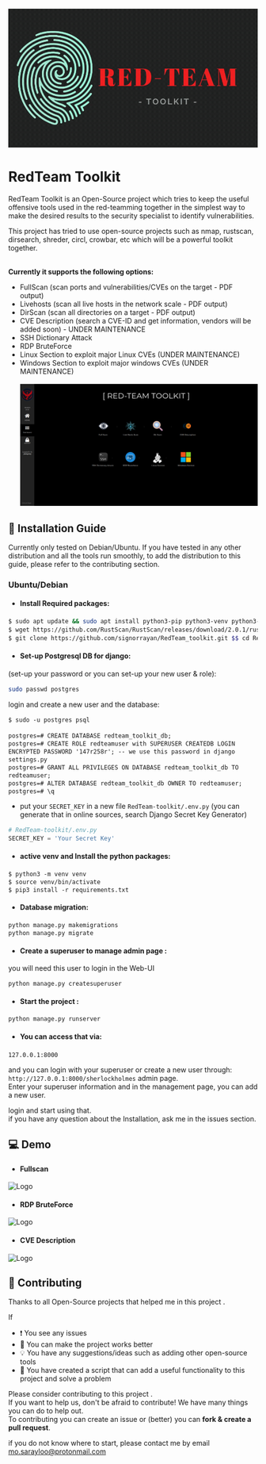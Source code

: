 ![Logo](Demo/RedTeam_logo3.gif)

# RedTeam Toolkit

RedTeam Toolkit is an Open-Source project which tries to keep the useful offensive tools used in the red-teamming together in the simplest way to make the desired results to the security specialist to identify vulnerabilities.

This project has tried to use open-source projects such as nmap, rustscan, dirsearch, shreder, circl, crowbar, etc which will be a powerful toolkit together.

\
**Currently it supports the following options:**
- FullScan (scan ports and vulnerabilities/CVEs on the target - PDF output)
- Livehosts (scan all live hosts in the network scale - PDF output)
- DirScan (scan all directories on a target - PDF output)
- CVE Description (search a CVE-ID and get information, vendors will be added soon) - UNDER MAINTENANCE
- SSH Dictionary Attack
- RDP BruteForce
- Linux Section to exploit major Linux CVEs (UNDER MAINTENANCE)
- Windows Section to exploit major windows CVEs (UNDER MAINTENANCE)\
\
![Demo](Demo/Dashboard.png)

## :blue_book: Installation Guide
Currently only tested on Debian/Ubuntu. If you have tested in any other distribution and all the tools run smoothly, to add the distribution to this guide, please refer to the contributing section.
### Ubuntu/Debian
- #### Install Required packages:
```bash
$ sudo apt update && sudo apt install python3-pip python3-venv python3-django postgresql postgresql-contrib nmap git openvpn freerdp2-x11 tigervnc-viewer 
$ wget https://github.com/RustScan/RustScan/releases/download/2.0.1/rustscan_2.0.1_amd64.deb && sudo apt install ./rustscan_2.0.1_amd64.deb
$ git clone https://github.com/signorrayan/RedTeam_toolkit.git $$ cd RedTeam_toolkit
```
- #### Set-up Postgresql DB for django:
(set-up your password or you can set-up your new user & role):
```bash
sudo passwd postgres
```
login and create a new user and the database:
```postgresql
$ sudo -u postgres psql

postgres=# CREATE DATABASE redteam_toolkit_db;
postgres=# CREATE ROLE redteamuser with SUPERUSER CREATEDB LOGIN ENCRYPTED PASSWORD '147r258r'; -- we use this password in django settings.py
postgres=# GRANT ALL PRIVILEGES ON DATABASE redteam_toolkit_db TO redteamuser;
postgres=# ALTER DATABASE redteam_toolkit_db OWNER TO redteamuser;
postgres=# \q
```

- put your ``` SECRET_KEY ``` in a new file ``` RedTeam-toolkit/.env.py ``` (you can generate that in online sources, search Django Secret Key Generator)
```python
# RedTeam-toolkit/.env.py
SECRET_KEY = 'Your Secret Key'
```

- #### active venv and Install the python packages:

```
$ python3 -m venv venv
$ source venv/bin/activate
$ pip3 install -r requirements.txt
```

- #### Database migration:
```
python manage.py makemigrations
python manage.py migrate
```

- #### Create a superuser to manage admin page :
you will need this user to login in the Web-UI
```
python manage.py createsuperuser
```
- #### Start the project :
```
python manage.py runserver
```

- #### You can access that via:
``` 127.0.0.1:8000 ```

and you can login with your superuser or create a new user through:
``` http://127.0.0.1:8000/sherlockholmes ``` admin page.\
Enter your superuser information and in the management page, you can add a new user.

login and start using that.\
if you have any question about the Installation, ask me in the issues section.

## :computer: Demo
- #### Fullscan

![Logo](Demo/fullscan.gif)

- #### RDP BruteForce

![Logo](Demo/rdp-bruteforce.gif)


- #### CVE Description

![Logo](Demo/cve_description.gif)


## :trident: Contributing
Thanks to all Open-Source projects that helped me in this project .

If 
- :exclamation: You see any issues 
- :dizzy: You can make the project works better
- :bulb: You have any suggestions/ideas such as adding other open-source tools
- :star2: You have created a script that can add a useful functionality to this project and solve a problem



Please consider contributing to this project .\
If you want to help us, don't be afraid to contribute! We have many things you can do to help out.\
To contributing you can create an issue or (better) you can **fork & create a pull request**.

if you do not know where to start, please contact me by email mo.sarayloo@protonmail.com

  